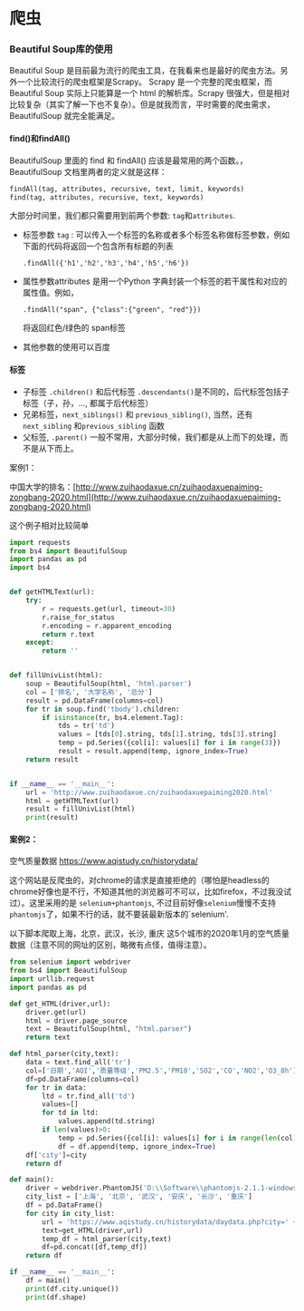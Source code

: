 # 爬虫

### Beautiful Soup库的使用

Beautiful Soup 是目前最为流行的爬虫工具，在我看来也是最好的爬虫方法。另外一个比较流行的爬虫框架是Scrapy。  Scrapy 是一个完整的爬虫框架，而 Beautiful Soup 实际上只能算是一个 html 的解析库。Scrapy 很强大，但是相对比较复杂（其实了解一下也不复杂）。但是就我而言，平时需要的爬虫需求，BeautifulSoup 就完全能满足。



#### find()和findAll()

BeautifulSoup 里面的 find 和 findAll() 应该是最常用的两个函数。，BeautifulSoup 文档里两者的定义就是这样：

```python
findAll(tag, attributes, recursive, text, limit, keywords)
find(tag, attributes, recursive, text, keywords)
```

大部分时间里，我们都只需要用到前两个参数: `tag`和`attributes`. 

* 标签参数 `tag` : 可以传入一个标签的名称或者多个标签名称做标签参数，例如下面的代码将返回一个包含所有标题的列表

  `.findAll({'h1','h2','h3','h4','h5','h6'})`

* 属性参数attributes 是用一个Python 字典封装一个标签的若干属性和对应的属性值。例如，

  ```
  .findAll("span", {"class":{"green", "red"}})
  ```

  将返回红色/绿色的 span标签

* 其他参数的使用可以百度

#### 标签

* 子标签 `.children()` 和后代标签 `.descendants()`是不同的，后代标签包括子标签（子，孙，..., 都属于后代标签）
* 兄弟标签，`next_siblings()` 和 `previous_sibling()`, 当然，还有 `next_sibling` 和`previous_sibling` 函数
* 父标签, `.parent()` 一般不常用，大部分时候，我们都是从上而下的处理，而不是从下而上。





案例1：

中国大学的排名：[http://www.zuihaodaxue.cn/zuihaodaxuepaiming-zongbang-2020.html](http://www.zuihaodaxue.cn/zuihaodaxuepaiming-zongbang-2020.html) 

这个例子相对比较简单

```python
import requests
from bs4 import BeautifulSoup
import pandas as pd
import bs4


def getHTMLText(url):
    try:
        r = requests.get(url, timeout=30)
        r.raise_for_status
        r.encoding = r.apparent_encoding
        return r.text
    except:
        return ''


def fillUnivList(html):
    soup = BeautifulSoup(html, 'html.parser')
    col = ['排名', '大学名称', '总分']
    result = pd.DataFrame(columns=col)
    for tr in soup.find('tbody').children:
        if isinstance(tr, bs4.element.Tag):
            tds = tr('td')
            values = [tds[0].string, tds[1].string, tds[3].string]
            temp = pd.Series({col[i]: values[i] for i in range(3)})
            result = result.append(temp, ignore_index=True)
    return result


if __name__ == '__main__':
    url = 'http://www.zuihaodaxue.cn/zuihaodaxuepaiming2020.html'
    html = getHTMLText(url)
    result = fillUnivList(html)
    print(result)

```



#### 案例2：

空气质量数据 https://www.aqistudy.cn/historydata/

这个网站是反爬虫的，对chrome的请求是直接拒绝的（哪怕是headless的chrome好像也是不行，不知道其他的浏览器可不可以，比如firefox，不过我没试过）。这里采用的是 `selenium+phantomjs`, 不过目前好像`selenium`慢慢不支持`phantomjs`了，如果不行的话，就不要装最新版本的`selenium'.

以下脚本爬取上海，北京，武汉，长沙, 重庆 这5个城市的2020年1月的空气质量数据（注意不同的网址的区别，略微有点怪，值得注意）。

```python
from selenium import webdriver
from bs4 import BeautifulSoup
import urllib.request
import pandas as pd

def get_HTML(driver,url):
    driver.get(url)
    html = driver.page_source
    text = BeautifulSoup(html, "html.parser")
    return text

def html_parser(city,text):
    data = text.find_all('tr')
    col=['日期','AQI','质量等级','PM2.5','PM10','SO2','CO','NO2','O3_8h']
    df=pd.DataFrame(columns=col)
    for tr in data:
        ltd = tr.find_all('td')
        values=[]
        for td in ltd:
            values.append(td.string)
        if len(values)>0:
            temp = pd.Series({col[i]: values[i] for i in range(len(col))})
            df = df.append(temp, ignore_index=True)
    df['city']=city
    return df

def main():
    driver = webdriver.PhantomJS('D:\\Software\\phantomjs-2.1.1-windows\\bin\\phantomjs.exe')
    city_list = ['上海', '北京', '武汉', '安庆', '长沙', '重庆']
    df = pd.DataFrame()
    for city in city_list:
        url = 'https://www.aqistudy.cn/historydata/daydata.php?city=' + urllib.request.quote(city) + '&month=202001'
        text=get_HTML(driver,url)
        temp_df = html_parser(city,text)
        df=pd.concat([df,temp_df])
    return df

if __name__ == '__main__':
    df = main()
    print(df.city.unique())
    print(df.shape)
```

